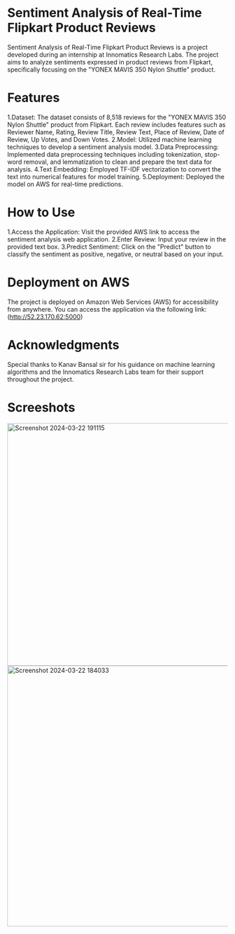 # Sentiment Analysis of Real-Time Flipkart Product Reviews
Sentiment Analysis of Real-Time Flipkart Product Reviews is a project developed during an internship at Innomatics Research Labs. The project aims to analyze sentiments expressed in product reviews from Flipkart, specifically focusing on the "YONEX MAVIS 350 Nylon Shuttle" product.

# Features
1.Dataset: The dataset consists of 8,518 reviews for the "YONEX MAVIS 350 Nylon Shuttle" product from Flipkart. Each review includes features such as Reviewer Name, Rating, Review Title, Review Text, Place of Review, Date of Review, Up Votes, and Down Votes. 2.Model: Utilized machine learning techniques to develop a sentiment analysis model. 3.Data Preprocessing: Implemented data preprocessing techniques including tokenization, stop-word removal, and lemmatization to clean and prepare the text data for analysis. 4.Text Embedding: Employed TF-IDF vectorization to convert the text into numerical features for model training. 5.Deployment: Deployed the model on AWS for real-time predictions.

# How to Use
1.Access the Application: Visit the provided AWS link to access the sentiment analysis web application. 2.Enter Review: Input your review in the provided text box. 3.Predict Sentiment: Click on the "Predict" button to classify the sentiment as positive, negative, or neutral based on your input.

# Deployment on AWS
The project is deployed on Amazon Web Services (AWS) for accessibility from anywhere. You can access the application via the following link: (http://52.23.170.62:5000)

# Acknowledgments
Special thanks to Kanav Bansal sir for his guidance on machine learning algorithms and the Innomatics Research Labs team for their support throughout the project.

# Screeshots
<img width="554" alt="Screenshot 2024-03-22 191115" src="https://github.com/bhasraka/Sentimental-Analysis/assets/123722413/f440e139-4967-4d2d-a4b3-7180e97582e8">
<img width="596" alt="Screenshot 2024-03-22 184033" src="https://github.com/bhasraka/Sentimental-Analysis/assets/123722413/9168b3a0-d3c6-455c-aefa-2e458bb0dead">


